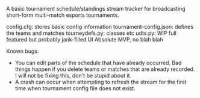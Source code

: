 A basic tournament schedule/standings stream tracker for broadcasting short-form multi-match esports tournaments.

config.cfg: stores basic config information
tournament-config.json: defines the teams and matches
tourneydefs.py: classes etc
udts.py: WIP full featured but probably jank-filled UI
Absolute MVP, no blah blah

Known bugs:
- You can edit parts of the schedule that have already occurred. Bad things happen if you delete teams or matches that are already recorded. I will not be fixing this, don't be stupid about it.
- A crash can occur when attempting to refresh the stream for the first time when tournament config file does not exist.